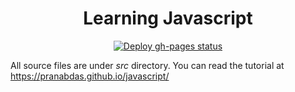 <h1 align="center">Learning Javascript</h1>

<p align="center">
  <a href="https://github.com/pranabdas/javascript/actions/workflows/deploy-gh-pages.yml"><img src="https://github.com/pranabdas/javascript/actions/workflows/deploy-gh-pages.yml/badge.svg" alt="Deploy gh-pages status"></a>
</p>

All source files are under *src* directory. You can read the tutorial at
<https://pranabdas.github.io/javascript/>
